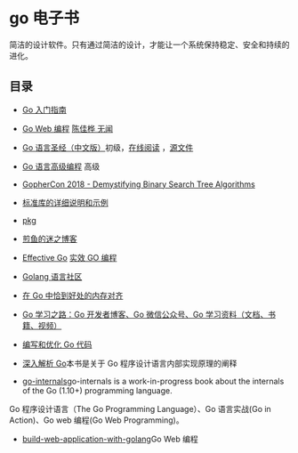 # go 电子书

简洁的设计软件。只有通过简洁的设计，才能让一个系统保持稳定、安全和持续的进化。

## 目录

- [Go 入门指南](https://github.com/Unknwon/the-way-to-go_ZH_CN)
- [Go Web 编程](https://study.163.com/provider/749000/index.htm) [陈佳桦 无闻](https://github.com/Unknwon)
- [Go 语言圣经（中文版）](https://github.com/gopl-zh/gopl-zh.github.com)初级，[在线阅读](https://books.studygolang.com/gopl-zh/) ，[源文件](https://github.com/adonovan/gopl.io/)
- [Go 语言高级编程](https://github.com/chai2010/advanced-go-programming-book) 高级
- [GopherCon 2018 - Demystifying Binary Search Tree Algorithms](https://about.sourcegraph.com/go/gophercon-2018-binary-search-tree-algorithms/)
- [标准库的详细说明和示例](https://github.com/astaxie/gopkg)
- [pkg](https://golang.org/pkg/)
- [煎鱼的迷之博客](https://github.com/EDDYCJY/blog)
- [Effective Go](https://golang.org/doc/effective_go.html) [实效 GO 编程](https://bingohuang.gitbooks.io/effective-go-zh-en/content/)
- [Golang 语言社区](https://www.kancloud.cn/cserli/golang/524339)

- [在 Go 中恰到好处的内存对齐](https://github.com/EDDYCJY/blog/blob/master/golang/2018-12-26-%E5%9C%A8Go%E4%B8%AD%E6%81%B0%E5%88%B0%E5%A5%BD%E%A4%84%E7%9A%84%E5%86%85%E5%AD%98%E5%AF%B9%E9%BD%90.md)

- [Go 学习之路：Go 开发者博客、Go 微信公众号、Go 学习资料（文档、书籍、视频）](https://github.com/developer-learning/learning-golang)

- [编写和优化 Go 代码](https://github.com/dgryski/go-perfbook/blob/master/performance-zh.md)
- [深入解析 Go](https://tiancaiamao.gitbooks.io/go-internals/content/zh/index.html)本书是关于 Go 程序设计语言内部实现原理的阐释
- [go-internals](https://github.com/teh-cmc/go-internals)go-internals is a work-in-progress book about the internals of the Go (1.10+) programming language.

Go 程序设计语言（The Go Programming Language）、Go 语言实战(Go in Action)、Go web 编程(Go Web Programming)。

- [build-web-application-with-golang](https://github.com/astaxie/build-web-application-with-golang)Go Web 编程